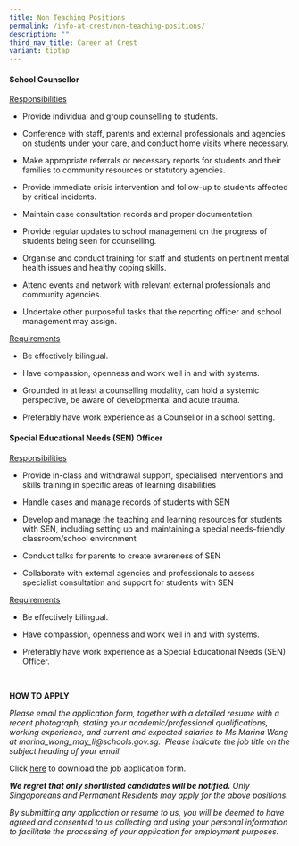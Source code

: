 ```yaml
---
title: Non Teaching Positions
permalink: /info-at-crest/non-teaching-positions/
description: ""
third_nav_title: Career at Crest
variant: tiptap
---
```

<h4>School Counsellor</h4>
<p><u>Responsibilities</u>
</p>
<ul data-tight="true" class="tight">
<li>
<p>Provide individual and group counselling to students.</p>
</li>
<li>
<p>Conference with staff, parents and external professionals and agencies
on students under your care, and conduct home visits where necessary.</p>
</li>
<li>
<p>Make appropriate referrals or necessary reports for students and their
families to community resources or statutory agencies.&nbsp;</p>
</li>
<li>
<p>Provide immediate crisis intervention and follow-up to students affected
by critical incidents.</p>
</li>
<li>
<p>Maintain case consultation records and proper documentation.</p>
</li>
<li>
<p>Provide regular updates to school management on the progress of students
being seen for counselling.</p>
</li>
<li>
<p>Organise and conduct training for staff and students on pertinent mental
health issues and healthy coping skills.</p>
</li>
<li>
<p>Attend events and network with relevant external professionals and community
agencies.</p>
</li>
<li>
<p>Undertake other purposeful tasks that the reporting officer and school
management may assign.</p>
</li>
</ul>
<p></p>
<p><u>Requirements</u>
</p>
<ul data-tight="true" class="tight">
<li>
<p>Be effectively bilingual.</p>
</li>
<li>
<p>Have compassion, openness and work well in and with systems.</p>
</li>
<li>
<p>Grounded in at least a counselling modality, can hold a systemic perspective,
be aware of developmental and acute trauma.</p>
</li>
<li>
<p>Preferably have work experience as a Counsellor in a school setting.&nbsp;</p>
</li>
</ul>
<p></p>
<h4>Special Educational Needs (SEN) Officer</h4>
<p><u>Responsibilities</u>
</p>
<ul data-tight="true" class="tight">
<li>
<p>Provide in-class and withdrawal support, specialised interventions and
skills training in specific areas of learning disabilities</p>
</li>
<li>
<p>Handle cases and manage records of students with SEN</p>
</li>
<li>
<p>Develop and manage the teaching and learning resources for students with
SEN, including setting up and maintaining a special needs-friendly classroom/school
environment</p>
</li>
<li>
<p>Conduct talks for parents to create awareness of SEN</p>
</li>
<li>
<p>Collaborate with external agencies and professionals to assess specialist
consultation and support for students with SEN</p>
</li>
</ul>
<p></p>
<p><u>Requirements</u>
</p>
<ul data-tight="true" class="tight">
<li>
<p>Be effectively bilingual.</p>
</li>
<li>
<p>Have compassion, openness and work well in and with systems.</p>
</li>
<li>
<p>Preferably have work experience as a Special Educational Needs (SEN) Officer.</p>
</li>
</ul>
<p>&nbsp;</p>
<p></p>
<p><strong>HOW TO APPLY</strong>
</p>
<p><em>Please email the application form, together with a detailed resume with a recent photograph, stating your academic/professional qualifications, working experience, and current and expected salaries to Ms Marina Wong at&nbsp;<a rel="noopener noreferrer nofollow" target="_blank">marina_wong_may_li@schools.gov.sg</a>. &nbsp;Please indicate the job title on the subject heading of your email.</em>
</p>
<p>Click&nbsp;<a href="https://www.crestsec.edu.sg/files/app_form_dh.pdf" rel="noopener noreferrer nofollow" target="_blank">here</a>&nbsp;to
download the job application form.</p>
<p><strong><em>We regret that only shortlisted candidates will be notified.</em></strong><em>&nbsp;Only Singaporeans and Permanent Residents may apply for the above positions.</em>
</p>
<p><em>By submitting any application or resume to us, you will be deemed to have agreed and consented to us collecting and using your personal information to facilitate the processing of your application for employment purposes.</em>
</p>